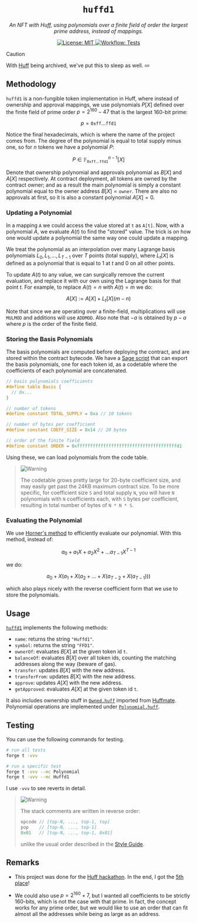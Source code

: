 <p align="center">
  <h1 align="center">
    <code>huffd1</code>
  </h1>
  <p align="center">
    <i>An NFT with Huff, using polynomials over a finite field of order the largest prime address, instead of mappings.</i>
  </p>
</p>

<p align="center">
    <a href="https://opensource.org/licenses/MIT" target="_blank">
        <img alt="License: MIT" src="https://img.shields.io/badge/license-MIT-yellow.svg">
    </a>
    <a href="./.github/workflows/tests.yml" target="_blank">
        <img alt="Workflow: Tests" src="https://github.com/erhant/huffd1/actions/workflows/tests.yaml/badge.svg?branch=main">
    </a>
</p>

> [!CAUTION]
>
> With [Huff](https://github.com/huff-language/huff-rs) being archived, we've put this to sleep as well. 💤

## Methodology

`huffd1` is a non-fungible token implementation in Huff, where instead of ownership and approval mappings, we use polynomials $P[X]$ defined over the finite field of prime order $p = 2^{160} - 47$ that is the largest 160-bit prime:

$$
p = \mathtt{0xff}\ldots\mathtt{ffd1}
$$

Notice the final hexadecimals, which is where the name of the project comes from. The degree of the polynomial is equal to total supply minus one, so for $n$ tokens we have a polynomial $P$:

$$
P \in \mathbb{F}_{\mathtt{0xff}\ldots\mathtt{ffd1}}^{n-1}[X]
$$

Denote that ownership polynomial and approvals polynomial as $B[X]$ and $A[X]$ respectively. At contract deployment, all tokens are owned by the contract owner; and as a result the main polynomial is simply a constant polynomial equal to the owner address $B[X] = \mathtt{owner}$. There are also no approvals at first, so it is also a constant polynomial $A[X] = 0$.

### Updating a Polynomial

In a mapping `A` we could access the value stored at `t` as `A[t]`. Now, with a polynomial $A$, we evaluate $A(t)$ to find the "stored" value. The trick is on how one would update a polynomial the same way one could update a mapping.

We treat the polynomial as an interpolation over many Lagrange basis polynomials $L_0, L_1, \ldots, L_{T-1}$ over $T$ points (total supply), where $L_t[X]$ is defined as a polynomial that is equal to 1 at $t$ and 0 on all other points.

To update $A(t)$ to any value, we can surgically remove the current evaluation, and replace it with our own using the Lagrange basis for that point $t$. For example, to replace $A(t) = n$ with $A(t) = m$ we do:

$$
A[X] := A[X] + L_t[X](m - n)
$$

Note that since we are operating over a finite-field, multiplications will use `MULMOD` and additions will use `ADDMOD`. Also note that $-a$ is obtained by $p-a$ where $p$ is the order of the finite field.

### Storing the Basis Polynomials

The basis polynomials are computed before deploying the contract, and are stored within the contract bytecode. We have a [Sage script](./src/Huffd1.sage) that can export the basis polynomials, one for each token id, as a codetable where the coefficients of each polynomial are concatenated.

```c
// basis polynomials coefficients
#define table Basis {
  // 0x...
}

// number of tokens
#define constant TOTAL_SUPPLY = 0xa // 10 tokens

// number of bytes per coefficient
#define constant COEFF_SIZE = 0x14 // 20 bytes

// order of the finite field
#define constant ORDER = 0xffffffffffffffffffffffffffffffffffffffd1
```

Using these, we can load polynomials from the code table.

> <picture>
>   <source media="(prefers-color-scheme: light)" srcset="https://raw.githubusercontent.com/Mqxx/GitHub-Markdown/main/blockquotes/badge/light-theme/warning.svg">
>   <img alt="Warning" src="https://raw.githubusercontent.com/Mqxx/GitHub-Markdown/main/blockquotes/badge/dark-theme/warning.svg">
> </picture><br>
>
> The codetable grows pretty large for 20-byte coefficient size, and may easily get past the 24KB maximum contract size. To be more specific, for coefficient size `S` and total supply `N`, you will have `N` polynomials with `N` coefficients each, with `S` bytes per coefficient, resulting in total number of bytes of `N * N * S`.

### Evaluating the Polynomial

We use [Horner's method](https://zcash.github.io/halo2/background/polynomials.html#aside-horners-rule) to efficiently evaluate our polynomial. With this method, instead of:

$$
a_0 + a_1X + a_2X^2 + \ldots a_{T-1}X^{T-1}
$$

we do:

$$
a_0 + X(a_1 + X(a_2 + \ldots + X(a_{T-2} + X(a_{T-1})))
$$

which also plays nicely with the reverse coefficient form that we use to store the polynomials.

## Usage

[`huffd1`](./src/Huffd1.huff) implements the following methods:

- `name`: returns the string `"Huffd1"`.
- `symbol`: returns the string `"FFD1"`.
- `ownerOf`: evaluates $B[X]$ at the given token id `t`.
- `balanceOf`: evaluates $B[X]$ over all token ids, counting the matching addresses along the way (beware of gas).
- `transfer`: updates $B[X]$ with the new address.
- `transferFrom`: updates $B[X]$ with the new address.
- `approve`: updates $A[X]$ with the new address.
- `getApproved`: evaluates $A[X]$ at the given token id `t`.

It also includes ownership stuff in [`Owned.huff`](./src/util/Owned.huff) imported from [Huffmate](https://github.com/huff-language/huffmate/blob/main/src/auth/Owned.huff). Polynomial operations are implemented under [`Polynomial.huff`](./src/util/Polynomial.huff).

## Testing

You can use the following commands for testing.

```sh
# run all tests
forge t -vvv

# run a specific test
forge t -vvv --mc Polynomial
forge t -vvv --mc Huffd1
```

I use `-vvv` to see reverts in detail.

> <picture>
>   <source media="(prefers-color-scheme: light)" srcset="https://raw.githubusercontent.com/Mqxx/GitHub-Markdown/main/blockquotes/badge/light-theme/note.svg">
>   <img alt="Warning" src="https://raw.githubusercontent.com/Mqxx/GitHub-Markdown/main/blockquotes/badge/dark-theme/note.svg">
> </picture><br>
>
> The stack comments are written in reverse order:
>
> ```c
> opcode // [top-N, ..., top-1, top]
> pop    // [top-N, ..., top-1]
> 0x01   // [top-N, ..., top-1, 0x01]
> ```
>
> unlike the usual order described in the [Style Guide](https://docs.huff.sh/style-guide/overview/).

## Remarks

- This project was done for the [Huff hackathon](https://huff.sh/hackathon). In the end, I got the [5th place](https://x.com/0xerhant/status/1713974138895847702?s=20)!

- We could also use $p = 2^{160} + 7$, but I wanted all coefficients to be strictly 160-bits, which is not the case with that prime. In fact, the concept works for any prime order, but we would like to use an order that can fit almost all the addresses while being as large as an address.
